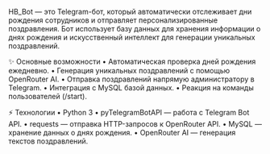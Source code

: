 HB_Bot — это Telegram-бот, который автоматически отслеживает дни рождения сотрудников и отправляет персонализированные поздравления. Бот использует базу данных для хранения информации о днях рождения и искусственный интеллект для генерации уникальных поздравлений.

✨ Основные возможности
	•	Автоматическая проверка дней рождения ежедневно.
	•	Генерация уникальных поздравлений с помощью OpenRouter AI.
	•	Отправка поздравлений напрямую администратору в Telegram.
	•	Интеграция с MySQL базой данных.
	•	Реакция на команды пользователей (/start).

  ⚡ Технологии
	•	Python 3
	•	pyTelegramBotAPI — работа с Telegram Bot API.
	•	requests — отправка HTTP-запросов к OpenRouter API.
	•	MySQL — хранение данных о днях рождения.
	•	OpenRouter AI — генерация текстов поздравлений.
